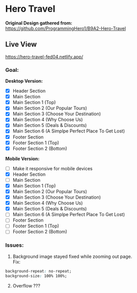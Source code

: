 # Hero Travel

**Original Design gathered from:** <br>
<https://github.com/ProgrammingHero1/B9A2-Hero-Travel>
 
## Live View
<https://hero-travel-fed04.netlify.app/>

### Goal:
**Desktop Version:**
- [x] Header Section
- [x] Main Section
- [x] Main Section 1 (Top)
- [x] Main Section 2 (Our Popular Tours)
- [x] Main Section 3 (Choose Your Destination)
- [x] Main Section 4 (Why Choose Us)
- [x] Main Section 5 (Deals & Discounts)
- [x] Main Section 6 (A Simplpe Perfect Place To Get Lost)
- [x] Footer Section
- [x] Footer Section 1 (Top)
- [x] Footer Section 2 (Bottom)

**Mobile Version:**
- [ ] Make it responsive for mobile devices
- [x] Header Section
- [ ] Main Section
- [x] Main Section 1 (Top)
- [x] Main Section 2 (Our Popular Tours)
- [x] Main Section 3 (Choose Your Destination)
- [x] Main Section 4 (Why Choose Us)
- [x] Main Section 5 (Deals & Discounts)
- [ ] Main Section 6 (A Simplpe Perfect Place To Get Lost)
- [ ] Footer Section
- [ ] Footer Section 1 (Top)
- [ ] Footer Section 2 (Bottom)

### Issues:
1. Background image stayed fixed while zooming out page. <br>
Fix:
```css
background-repeat: no-repeat;
background-size: 100% 100%;
```
2. Overflow ??? 